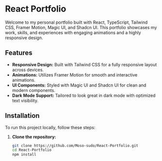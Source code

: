  
# React Portfolio

Welcome to my personal portfolio built with React, TypeScript, Tailwind CSS, Framer Motion, Magic UI, and Shadcn UI. This portfolio showcases my work, skills, and experiences with engaging animations and a highly responsive design.

## Features

- **Responsive Design:** Built with Tailwind CSS for a fully responsive layout across devices.
- **Animations:** Utilizes Framer Motion for smooth and interactive animations.
- **UI Components:** Styled with Magic UI and Shadcn UI for clean and modern components.
- **Dark Mode Support:** Tailored to look great in dark mode with optimized text visibility.

## Installation

To run this project locally, follow these steps:

1. **Clone the repository:**

   ```bash
   git clone https://github.com/Moso-sudo/React-Portfolio.git
   cd React-Portfolio
   npm install

 
